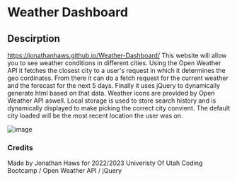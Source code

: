 # Weather Dashboard

## Descirption 
https://jonathanhaws.github.io/Weather-Dashboard/ This website will allow you to see weather conditions in different cities. Using the Open Weather API it fetches the closest city to a user's request in which it determines the geo cordinates. From there it can do a fetch request for the current weather and the forecast for the next 5 days. Finally it uses jQuery to dynamically generate html based on that data. Weather icons are provided by Open Weather API aswell. Local storage is used to store search history and is dynamically displayed to make picking the correct city convient. The default city loaded will be the most recent location the user was on.

![image](https://user-images.githubusercontent.com/108207472/212573285-e70ba2bc-b0b9-4211-aeb3-a0d2c08de713.png)

### Credits
Made by Jonathan Haws for 2022/2023 Univeristy Of Utah Coding Bootcamp / Open Weather API / jQuery
